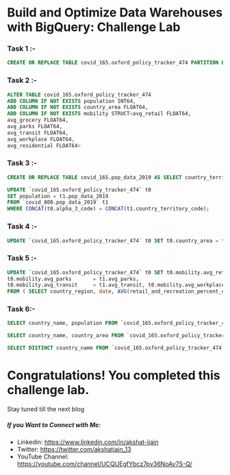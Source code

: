 # Build and Optimize Data Warehouses with BigQuery: Challenge Lab
### Task 1 :- 
``` sql
CREATE OR REPLACE TABLE covid_165.oxford_policy_tracker_474 PARTITION BY date OPTIONS( partition_expiration_days=360, description="oxford_policy_tracker table in the COVID 19 Government Response public dataset with  an expiry time set to 360 days." ) AS SELECT * FROM `bigquery-public-data.covid19_govt_response.oxford_policy_tracker` WHERE alpha_3_code NOT IN ('GBR', 'BRA', 'CAN','USA')
```
### Task 2 :- 
``` sql
ALTER TABLE covid_165.oxford_policy_tracker_474
ADD COLUMN IF NOT EXISTS population INT64,
ADD COLUMN IF NOT EXISTS country_area FLOAT64,
ADD COLUMN IF NOT EXISTS mobility STRUCT<avg_retail FLOAT64,
avg_grocery FLOAT64,
avg_parks FLOAT64,
avg_transit FLOAT64,
avg_workplace FLOAT64,
avg_residential FLOAT64>
```
### Task 3 :- 
``` sql
CREATE OR REPLACE TABLE covid_165.pop_data_2019 AS SELECT country_territory_code, pop_data_2019 FROM `bigquery-public-data.covid19_ecdc.covid_19_geographic_distribution_worldwide` GROUP BY country_territory_code,  pop_data_2019 ORDER BY country_territory_code;

UPDATE `covid_165.oxford_policy_tracker_474` t0
SET population = t1.pop_data_2019
FROM `covid_800.pop_data_2019` t1
WHERE CONCAT(t0.alpha_3_code) = CONCAT(t1.country_territory_code);
```
### Task 4 :- 
``` sql
UPDATE `covid_165.oxford_policy_tracker_474` t0 SET t0.country_area = t1.country_area FROM `bigquery-public-data.census_bureau_international.country_names_area` t1 WHERE t0.country_name = t1.country_name;
```
### Task 5 :- 
``` sql
UPDATE `covid_165.oxford_policy_tracker_474` t0 SET t0.mobility.avg_retail      = t1.avg_retail, t0.mobility.avg_grocery     = t1.avg_grocery,
t0.mobility.avg_parks       = t1.avg_parks,
t0.mobility.avg_transit     = t1.avg_transit, t0.mobility.avg_workplace   = t1.avg_workplace, t0.mobility.avg_residential = t1.avg_residential
FROM ( SELECT country_region, date, AVG(retail_and_recreation_percent_change_from_baseline) as avg_retail, AVG(grocery_and_pharmacy_percent_change_from_baseline)  as avg_grocery, AVG(parks_percent_change_from_baseline) as avg_parks, AVG(transit_stations_percent_change_from_baseline) as avg_transit, AVG(workplaces_percent_change_from_baseline) as avg_workplace, AVG(residential_percent_change_from_baseline)  as avg_residential FROM `bigquery-public-data.covid19_google_mobility.mobility_report` GROUP BY country_region, date ) AS t1 WHERE CONCAT(t0.country_name, t0.date) = CONCAT(t1.country_region, t1.date)
```
### Task 6:- 
``` sql
SELECT country_name, population FROM `covid_165.oxford_policy_tracker_474` WHERE population is NULL;

SELECT country_name, country_area FROM `covid_165.oxford_policy_tracker_474` WHERE country_area IS NULL;

SELECT DISTINCT country_name FROM `covid_165.oxford_policy_tracker_474` WHERE population is NULL UNION ALL SELECT DISTINCT country_name FROM `covid_165.oxford_policy_tracker_474` WHERE country_area IS NULL ORDER BY country_name
```

# Congratulations! You completed this challenge lab.
Stay tuned till the next blog
##### If you Want to Connect with Me:

- Linkedin: https://www.linkedin.com/in/akshat-jjain
- Twitter: https://twitter.com/akshatjain_13
- YouTube Channel: https://youtube.com/channel/UCQUEgfYbcz7pv36NoAv7S-Q/
